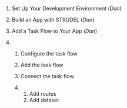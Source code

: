 1. Set Up Your Development Environment (*Dan*)

2. Build an App with STRUDEL (*Dan*)

3. Add a Task Flow to Your App (*Dan*)

4. 1. Configure the task flow

   2. Add the task flow

   3. Connect the task flow

   4. 1. Add routes
      2. Add dataset